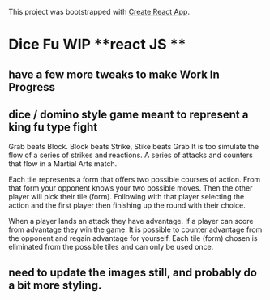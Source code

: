 This project was bootstrapped with [Create React App](https://github.com/facebook/create-react-app).

# Dice Fu **WIP**  **react JS **

## have a few more tweaks to make Work In Progress

## dice / domino style game meant to represent a king fu type fight
Grab beats Block.  Block beats Strike, Stike beats Grab
It is too simulate the flow of a series of strikes and reactions.
A series of attacks and counters that flow in a Martial Arts match.

Each tile represents a form that offers two possible courses of action.
From that form your opponent knows your two possible moves.  Then the other player 
will pick their tile (form).  Following with that player selecting the action and the first 
player then finishing up the round with their choice.

When a player lands an attack they have advantage.  If a player can score from advantage they 
win the game.  It is possible to counter advantage from the opponent and regain advantage for yourself.
Each tile (form) chosen is eliminated from the possible tiles and can only be used once.

## need to update the images still, and probably do a bit more styling.

